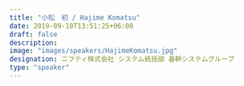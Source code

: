 ```yaml
---
title: "小松　初 / Hajime Komatsu"
date: 2019-09-10T13:51:25+06:00
draft: false
description:
image: "images/speakers/HajimeKomatsu.jpg"
designation: ニフティ株式会社 システム統括部 基幹システムグループ
type: "speaker"
---
```

